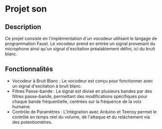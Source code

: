 # Projet son

## Description 

Ce projet consiste en l'implémentation d'un vocodeur utilisant le langage de programmation Faust. Le vocodeur prend en entrée un signal provenant du microphone ainsi qu'un signal d'excitation préalablement défini, ici du bruit blanc. 

## Fonctionnalités 

- Vocodeur à Bruit Blanc : Le vocodeur est conçu pour fonctionner avec un signal d'excitation à bruit blanc.
- Filtres Passe-bande : Le signal est divisé en plusieurs bandes par des filtres passe-bande, permettant des modifications spécifiques pour chaque bande fréquentielle, centrées sur la fréquence de la voix humaine.
- Contrôle de Paramètres : L'intégration avec Arduino et Teensy permet le contrôle en temps réel du volume, de l'attaque et du relâchement via des potentiomètres.

